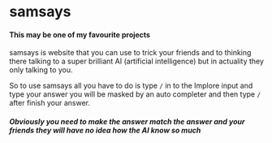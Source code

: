 # samsays
#### This may be one of my favourite projects
samsays is website that you can use to trick your friends and to thinking there talking to a super brilliant AI (artificial intelligence) but in actuality they only talking to you.

So to use samsays all you have to do is type ```/``` in to the Implore input and type your answer you will be masked by an auto completer and then type ```/``` after finish your answer.

##### Obviously you need to make the answer match the answer and your friends they will have no idea how the AI know so much